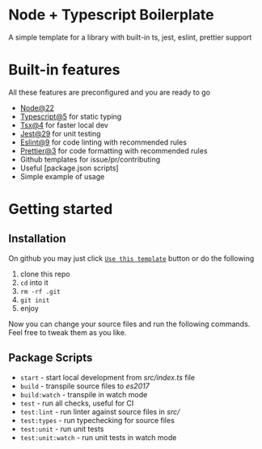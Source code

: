 # Node + Typescript Boilerplate

A simple template for a library with built-in ts, jest, eslint, prettier support

# Built-in features

All these features are preconfigured and you are ready to go

- [Node@22](https://nodejs.org/en/about/previous-releases#nodejs-releases)
- [Typescript@5](https://devblogs.microsoft.com/typescript/announcing-typescript-5-3/) for static typing
- [Tsx@4](https://github.com/esbuild-kit/tsx#tsx---) for faster local dev
- [Jest@29](https://jestjs.io/) for unit testing
- [Eslint@9](https://eslint.org/) for code linting with recommended rules
- [Prettier@3](https://prettier.io/) for code formatting with recommended rules
- Github templates for issue/pr/contributing
- Useful [package.json scripts]
- Simple example of usage

# Getting started

## Installation

On github you may just click [`Use this template`](https://github.com/ch1ller0/fridgefm-node-ts-boiler/generate) button or do the following

1. clone this repo
2. `cd` into it
3. `rm -rf .git`
4. `git init`
5. enjoy

Now you can change your source files and run the following commands. Feel free to tweak them as you like.

## Package Scripts

- `start` - start local development from _src/index.ts_ file
- `build` - transpile source files to _es2017_
- `build:watch` - transpile in watch mode
- `test` - run all checks, useful for CI
- `test:lint` - run linter against source files in _src/_
- `test:types` - run typechecking for source files
- `test:unit` - run unit tests
- `test:unit:watch` - run unit tests in watch mode
